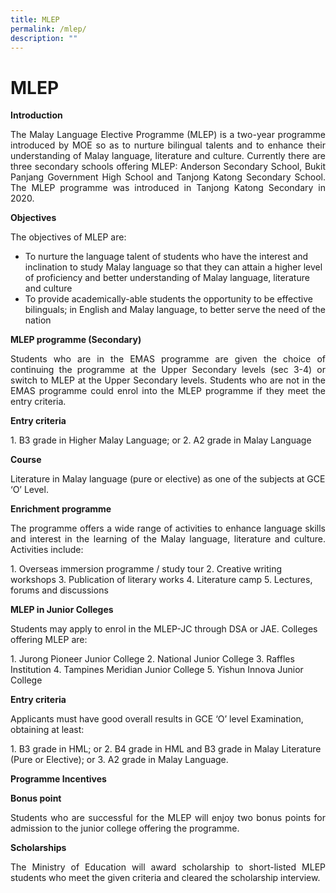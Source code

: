 ```yaml
---
title: MLEP
permalink: /mlep/
description: ""
---
```

# MLEP
**Introduction**

<p style="text-align: justify;">The Malay Language Elective Programme (MLEP) is a two-year programme introduced by MOE so as to nurture bilingual talents and to enhance their understanding of Malay language, literature and culture. Currently there are three secondary schools offering MLEP: Anderson Secondary School, Bukit Panjang Government High School and Tanjong Katong Secondary School. The MLEP programme was introduced in Tanjong Katong Secondary in 2020.</p>

**Objectives**

The objectives of MLEP are:

*   To nurture the language talent of students who have the interest and inclination to study Malay language so that they can attain a higher level of proficiency and better understanding of Malay language, literature and culture
*   To provide academically-able students the opportunity to be effective bilinguals; in English and Malay language, to better serve the need of the nation

**MLEP programme (Secondary)**

<p style="text-align: justify;">Students who are in the EMAS programme are given the choice of continuing the programme at the Upper Secondary levels (sec 3-4) or switch to MLEP at the Upper Secondary levels. Students who are not in the EMAS programme could enrol into the MLEP programme if they meet the entry criteria.</p>

**Entry criteria**

1\.  B3 grade in Higher Malay Language; or
2\.  A2 grade in Malay Language

**Course**

Literature in Malay language (pure or elective) as one of the subjects at GCE ‘O’ Level.

**Enrichment programme**

<p style="text-align: justify;">The programme offers a wide range of activities to enhance language skills and interest in the learning of the Malay language, literature and culture. Activities include:</p>

1\.  Overseas immersion programme / study tour
2\.  Creative writing workshops
3\.  Publication of literary works
4\.  Literature camp
5\.  Lectures, forums and discussions

**MLEP in Junior Colleges**

Students may apply to enrol in the MLEP-JC through DSA or JAE. Colleges offering MLEP are:

1\.  Jurong Pioneer Junior College
2\.  National Junior College
3\.  Raffles Institution
4\.  Tampines Meridian Junior College
5\.  Yishun Innova Junior College

**Entry criteria**

Applicants must have good overall results in GCE ‘O’ level Examination, obtaining at least:

1\.  B3 grade in HML; or
2\.  B4 grade in HML and B3 grade in Malay Literature (Pure or Elective); or
3\.  A2 grade in Malay Language.

**Programme Incentives**

**Bonus point**

<p style="text-align: justify;">Students who are successful for the MLEP will enjoy two bonus points for admission to the junior college offering the programme.</p>

**Scholarships**

<p style="text-align: justify;">The Ministry of Education will award scholarship to short-listed MLEP students who meet the given criteria and cleared the scholarship interview.</p>